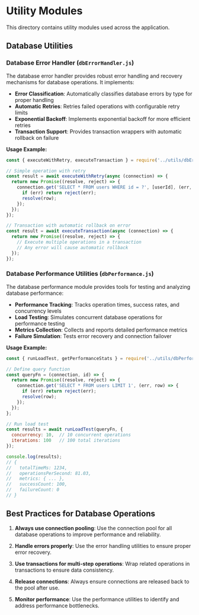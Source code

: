 # Utility Modules

This directory contains utility modules used across the application.

## Database Utilities

### Database Error Handler (`dbErrorHandler.js`)

The database error handler provides robust error handling and recovery mechanisms for database operations. It implements:

- **Error Classification**: Automatically classifies database errors by type for proper handling
- **Automatic Retries**: Retries failed operations with configurable retry limits
- **Exponential Backoff**: Implements exponential backoff for more efficient retries
- **Transaction Support**: Provides transaction wrappers with automatic rollback on failure

**Usage Example:**

```javascript
const { executeWithRetry, executeTransaction } = require('../utils/dbErrorHandler');

// Simple operation with retry
const result = await executeWithRetry(async (connection) => {
  return new Promise((resolve, reject) => {
    connection.get('SELECT * FROM users WHERE id = ?', [userId], (err, row) => {
      if (err) return reject(err);
      resolve(row);
    });
  });
});

// Transaction with automatic rollback on error
const result = await executeTransaction(async (connection) => {
  return new Promise((resolve, reject) => {
    // Execute multiple operations in a transaction
    // Any error will cause automatic rollback
  });
});
```

### Database Performance Utilities (`dbPerformance.js`)

The database performance module provides tools for testing and analyzing database performance:

- **Performance Tracking**: Tracks operation times, success rates, and concurrency levels
- **Load Testing**: Simulates concurrent database operations for performance testing
- **Metrics Collection**: Collects and reports detailed performance metrics
- **Failure Simulation**: Tests error recovery and connection failover

**Usage Example:**

```javascript
const { runLoadTest, getPerformanceStats } = require('../utils/dbPerformance');

// Define query function
const queryFn = (connection, id) => {
  return new Promise((resolve, reject) => {
    connection.get('SELECT * FROM users LIMIT 1', (err, row) => {
      if (err) return reject(err);
      resolve(row);
    });
  });
};

// Run load test
const results = await runLoadTest(queryFn, {
  concurrency: 10,  // 10 concurrent operations
  iterations: 100   // 100 total iterations
});

console.log(results);
// {
//   totalTimeMs: 1234,
//   operationsPerSecond: 81.03,
//   metrics: { ... },
//   successCount: 100,
//   failureCount: 0
// }
```

## Best Practices for Database Operations

1. **Always use connection pooling**: Use the connection pool for all database operations to improve performance and reliability.

2. **Handle errors properly**: Use the error handling utilities to ensure proper error recovery.

3. **Use transactions for multi-step operations**: Wrap related operations in transactions to ensure data consistency.

4. **Release connections**: Always ensure connections are released back to the pool after use.

5. **Monitor performance**: Use the performance utilities to identify and address performance bottlenecks. 